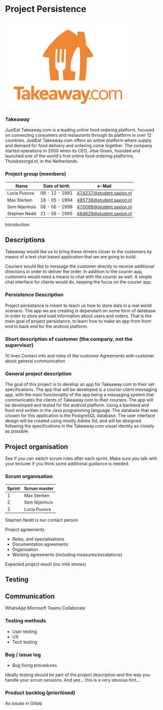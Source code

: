 # Project Persistence
![logo](takeawaylogo.png)   

### Takeaway
JustEat Takeaway.com is a leading online food ordering platform, focused on connecting consumers and restaurants through its platform in over 12 countries. JustEat Takeaway.com offers an online platform where supply and demand for food delivery and ordering come together.
The company started operations in 2000 when its CEO, Jitse Groen, founded and launched one of the world's first online food ordering platforms, Thuisbezorgd.nl, in the Netherlands.

### Project group (members)   

| Name | Date of birth | e-Mail |
| ------ | ------ |------ |
| Lucia Pusova | 08 - 12 - 1991 | 474237@student.saxion.nl  |
| Max Sterken | 18 - 05 - 1994 | 485736@student.saxion.nl   |
| Sem Nijenhuis | 08 - 06 - 1998 | 470066@student.saxion.nl   |
| Stephen Nedd | 21 - 06 - 1995 | 484629@student.saxion.nl  |


Introduction

## Descriptions

Takeaway would like us to bring these drivers closer to the customers by means of a text chat based application that we are going to build.

Couriers would like to message the customer directly to receive additional directions in order to deliver the order. In addition to the courier app, customers would need a means to chat with the courier as well. A simple chat interface for clients would do, keeping the focus on the courier app.

### Persistence Description
Project persistance is meant to teach us how to store data in a real world scenario. The app we are creating is dependant on some form of database 
in order to store and load information about users and orders. That is the main goal of project persistance, to learn how to make an app from front
end to back end for the android platform.

### Short description of customer (the company, not the supervisor)
10 lines
Contact info and roles of the customer
Agreements with customer about general communication

### General project description 
The goal of this project is to develop an app for Takeaway.com to their set specifications. The app that will be developed is a courier-client messaging app, with the main functionality of the app being a messaging system that communicates the clients of Takeaway.com to their couriers. The app will be developed and tested for the android platform. Using a backend and front end written in the Java programming language. The database that was chosen for this application is the PostgreSQL database. The user interface design will be created using mostly Adobe Xd, and will be designed following the specifications in the Takeaway.com visual identity as closely as possible.
 
## Project organisation
See if you can switch scrum roles after each sprint. Make sure you talk with your lecturer if you think some additional guidance is needed.

### Scrum organisation

| Sprint | Scrum master |
| ------ | ------ |
| 1 | Max Sterken |
| 2 | Sem Nijenhuis |
| 3 | Lucia Pusova |

Stephen Nedd is our contact person


Project agreements
* Roles, and specialisations
* Documentation agreements
* Organisation    
* Working agreements (including measures/escalations)

Expected project result 
(inc mile stones)


## Testing

## Communication
WhatsApp
Microsoft Teams
Collaborate

### Testing methods
* User testing
* UX 
* Tech testing

### Bug / issue log
* Bug fixing procedures

Ideally testing should be part of the project description and the way you handle your scrum sessions. And yes… this is a very obvious hint….

### Product backlog (prioritised)
As issues in Gitlab

